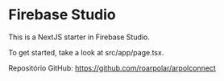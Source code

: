 # Firebase Studio

This is a NextJS starter in Firebase Studio.

To get started, take a look at src/app/page.tsx.

Repositório GitHub: https://github.com/roarpolar/arpolconnect